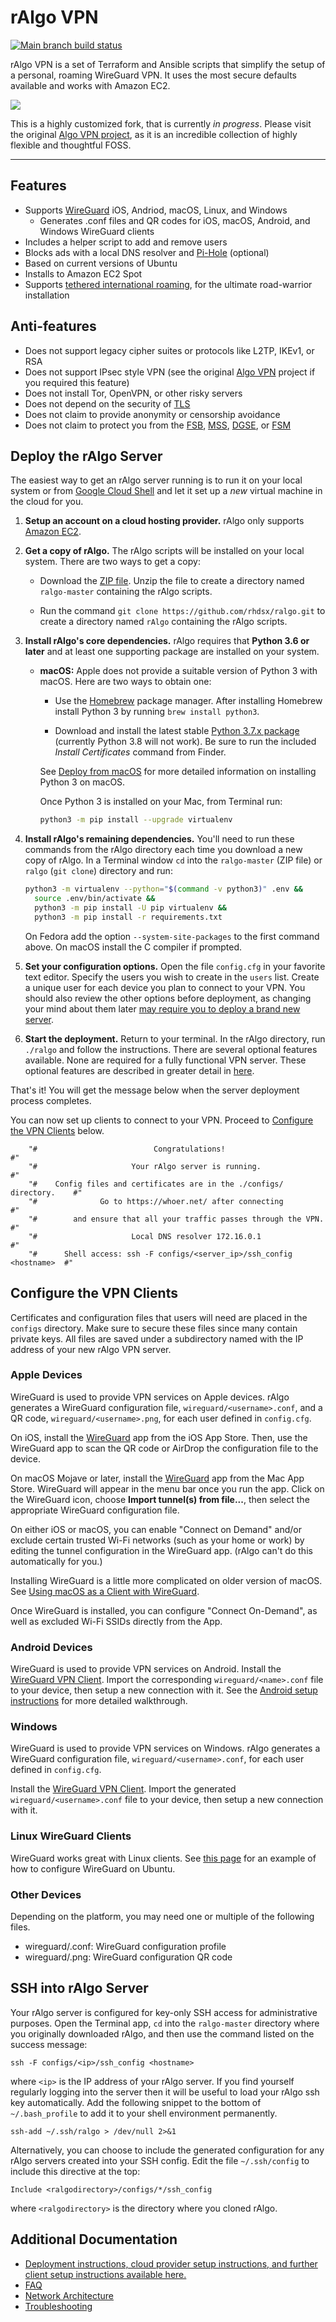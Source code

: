 # rAlgo VPN

[![Main branch build status](https://github.com/rhdsx/ralgo/workflows/Main/badge.svg?branch=master)](https://github.com/rhdsx/ralgo/actions)

rAlgo VPN is a set of Terraform and Ansible scripts that simplify the setup of a personal, roaming WireGuard VPN. It uses the most secure defaults available and works with Amazon EC2.

[![](https://img.shields.io/badge/-WARNING-red)]()

This is a highly customized fork, that is currently _in progress_. Please visit the original [Algo VPN project](https://github.com/trailofbits/algo), as it is an incredible collection of highly flexible and thoughtful FOSS.
____

## Features

* Supports [WireGuard](https://www.wireguard.com/) iOS, Andriod, macOS, Linux, and Windows
    * Generates .conf files and QR codes for iOS, macOS, Android, and Windows WireGuard clients
* Includes a helper script to add and remove users
* Blocks ads with a local DNS resolver and [Pi-Hole](https://pi-hole.net/) (optional)
* Based on current versions of Ubuntu
* Installs to Amazon EC2 Spot
* Supports [tethered international roaming](docs/network-architecture.md), for the ultimate road-warrior installation

## Anti-features

* Does not support legacy cipher suites or protocols like L2TP, IKEv1, or RSA
* Does not support IPsec style VPN (see the original [Algo VPN](https://github.com/trailofbits/algo) project if you required this feature)
* Does not install Tor, OpenVPN, or other risky servers
* Does not depend on the security of [TLS](https://tools.ietf.org/html/rfc7457)
* Does not claim to provide anonymity or censorship avoidance
* Does not claim to protect you from the [FSB](https://en.wikipedia.org/wiki/Federal_Security_Service), [MSS](https://en.wikipedia.org/wiki/Ministry_of_State_Security_(China)), [DGSE](https://en.wikipedia.org/wiki/Directorate-General_for_External_Security), or [FSM](https://en.wikipedia.org/wiki/Flying_Spaghetti_Monster)

## Deploy the rAlgo Server

The easiest way to get an rAlgo server running is to run it on your local system or from [Google Cloud Shell](docs/deploy-from-cloudshell.md) and let it set up a _new_ virtual machine in the cloud for you.

1. **Setup an account on a cloud hosting provider.** rAlgo only supports [Amazon EC2](https://aws.amazon.com/).

2. **Get a copy of rAlgo.** The rAlgo scripts will be installed on your local system. There are two ways to get a copy:

    - Download the [ZIP file](https://github.com/rhdsx/ralgo/archive/master.zip). Unzip the file to create a directory named `ralgo-master` containing the rAlgo scripts.

    - Run the command `git clone https://github.com/rhdsx/ralgo.git` to create a directory named `rAlgo` containing the rAlgo scripts.

3. **Install rAlgo's core dependencies.** rAlgo requires that **Python 3.6 or later** and at least one supporting package are installed on your system.

    - **macOS:** Apple does not provide a suitable version of Python 3 with macOS. Here are two ways to obtain one:
        * Use the [Homebrew](https://brew.sh) package manager. After installing Homebrew install Python 3 by running `brew install python3`.

        * Download and install the latest stable [Python 3.7.x package](https://www.python.org/downloads/mac-osx/) (currently Python 3.8 will not work). Be sure to run the included *Install Certificates* command from Finder.

        See [Deploy from macOS](docs/deploy-from-macos.md) for more detailed information on installing Python 3 on macOS.

        Once Python 3 is installed on your Mac, from Terminal run:

        ```bash
        python3 -m pip install --upgrade virtualenv
        ```

4. **Install rAlgo's remaining dependencies.** You'll need to run these commands from the rAlgo directory each time you download a new copy of rAlgo. In a Terminal window `cd` into the `ralgo-master` (ZIP file) or `ralgo` (`git clone`) directory and run:
    ```bash
    python3 -m virtualenv --python="$(command -v python3)" .env &&
      source .env/bin/activate &&
      python3 -m pip install -U pip virtualenv &&
      python3 -m pip install -r requirements.txt
    ```
    On Fedora add the option `--system-site-packages` to the first command above. On macOS install the C compiler if prompted.

5. **Set your configuration options.** Open the file `config.cfg` in your favorite text editor. Specify the users you wish to create in the `users` list. Create a unique user for each device you plan to connect to your VPN. You should also review the other options before deployment, as changing your mind about them later [may require you to deploy a brand new server](https://github.com/rhdsx/ralgo/blob/master/docs/faq.md#i-deployed-an-ralgo-server-can-you-update-it-with-new-features).

6. **Start the deployment.** Return to your terminal. In the rAlgo directory, run `./ralgo` and follow the instructions. There are several optional features available. None are required for a fully functional VPN server. These optional features are described in greater detail in [here](docs/deploy-from-ansible.md).

That's it! You will get the message below when the server deployment process completes.

You can now set up clients to connect to your VPN. Proceed to [Configure the VPN Clients](#configure-the-vpn-clients) below.

```
    "#                          Congratulations!                            #"
    "#                     Your rAlgo server is running.                    #"
    "#    Config files and certificates are in the ./configs/ directory.    #"
    "#              Go to https://whoer.net/ after connecting               #"
    "#        and ensure that all your traffic passes through the VPN.      #"
    "#                     Local DNS resolver 172.16.0.1                    #"
    "#      Shell access: ssh -F configs/<server_ip>/ssh_config <hostname>  #"
```

## Configure the VPN Clients

Certificates and configuration files that users will need are placed in the `configs` directory. Make sure to secure these files since many contain private keys. All files are saved under a subdirectory named with the IP address of your new rAlgo VPN server.

### Apple Devices

WireGuard is used to provide VPN services on Apple devices. rAlgo generates a WireGuard configuration file, `wireguard/<username>.conf`, and a QR code, `wireguard/<username>.png`, for each user defined in `config.cfg`.

On iOS, install the [WireGuard](https://itunes.apple.com/us/app/wireguard/id1441195209?mt=8) app from the iOS App Store. Then, use the WireGuard app to scan the QR code or AirDrop the configuration file to the device.

On macOS Mojave or later, install the [WireGuard](https://itunes.apple.com/us/app/wireguard/id1451685025?mt=12) app from the Mac App Store. WireGuard will appear in the menu bar once you run the app. Click on the WireGuard icon, choose **Import tunnel(s) from file...**, then select the appropriate WireGuard configuration file.

On either iOS or macOS, you can enable "Connect on Demand" and/or exclude certain trusted Wi-Fi networks (such as your home or work) by editing the tunnel configuration in the WireGuard app. (rAlgo can't do this automatically for you.)

Installing WireGuard is a little more complicated on older version of macOS. See [Using macOS as a Client with WireGuard](docs/client-macos-wireguard.md).

Once WireGuard is installed, you can configure "Connect On-Demand", as well as excluded Wi-Fi SSIDs directly from the App.

### Android Devices

WireGuard is used to provide VPN services on Android. Install the [WireGuard VPN Client](https://play.google.com/store/apps/details?id=com.wireguard.android). Import the corresponding `wireguard/<name>.conf` file to your device, then setup a new connection with it. See the [Android setup instructions](/docs/client-android.md) for more detailed walkthrough.

### Windows

WireGuard is used to provide VPN services on Windows. rAlgo generates a WireGuard configuration file, `wireguard/<username>.conf`, for each user defined in `config.cfg`.

Install the [WireGuard VPN Client](https://www.wireguard.com/install/#windows-7-8-81-10-2012-2016-2019). Import the generated `wireguard/<username>.conf` file to your device, then setup a new connection with it.

### Linux WireGuard Clients

WireGuard works great with Linux clients. See [this page](docs/client-linux-wireguard.md) for an example of how to configure WireGuard on Ubuntu.

### Other Devices

Depending on the platform, you may need one or multiple of the following files.

* wireguard/<user>.conf: WireGuard configuration profile
* wireguard/<user>.png: WireGuard configuration QR code

## SSH into rAlgo Server

Your rAlgo server is configured for key-only SSH access for administrative purposes. Open the Terminal app, `cd` into the `ralgo-master` directory where you originally downloaded rAlgo, and then use the command listed on the success message:

`ssh -F configs/<ip>/ssh_config <hostname>`

where `<ip>` is the IP address of your rAlgo server. If you find yourself regularly logging into the server then it will be useful to load your rAlgo ssh key automatically. Add the following snippet to the bottom of `~/.bash_profile` to add it to your shell environment permanently.

 `ssh-add ~/.ssh/ralgo > /dev/null 2>&1`

Alternatively, you can choose to include the generated configuration for any rAlgo servers created into your SSH config. Edit the file `~/.ssh/config` to include this directive at the top:

```
Include <ralgodirectory>/configs/*/ssh_config
```

where `<ralgodirectory>` is the directory where you cloned rAlgo.

## Additional Documentation
* [Deployment instructions, cloud provider setup instructions, and further client setup instructions available here.](docs/index.md)
* [FAQ](docs/faq.md)
* [Network Architecture](docs/network-architecture.md)
* [Troubleshooting](docs/troubleshooting.md)
